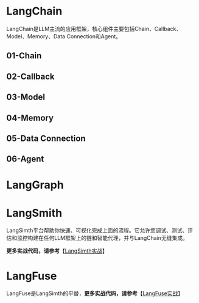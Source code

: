 # LangChain

LangChain是LLM主流的应用框架，核心组件主要包括Chain、Callback、Model、Memory、Data Connection和Agent。

## 01-Chain

## 02-Callback

## 03-Model

## 04-Memory

## 05-Data Connection

## 06-Agent

# LangGraph

# LangSmith

LangSimth平台帮助你快速、可视化完成上面的流程。它允许您调试、测试、评估和监控构建在任何LLM框架上的链和智能代理，并与LangChain无缝集成。

**更多实战代码，请参考**【[LangSimth实战](https://github.com/ArronAI007/Awesome-AGI/tree/main/LangChain/LangSimth)】

# LangFuse

LangFuse是LangSimth的平替，**更多实战代码，请参考**【[LangFuse实战](https://github.com/ArronAI007/Awesome-AGI/tree/main/LangChain/LangFuse)】
